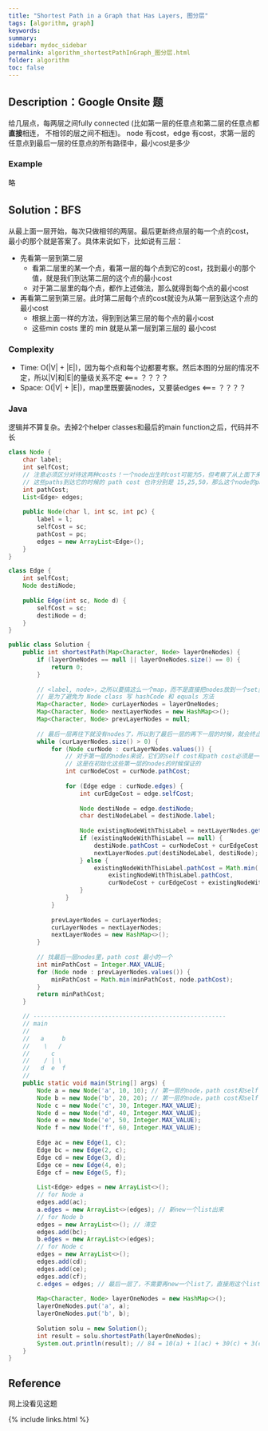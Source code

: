 ```yaml
---
title: "Shortest Path in a Graph that Has Layers, 图分层"
tags: [algorithm, graph]
keywords:
summary:
sidebar: mydoc_sidebar
permalink: algorithm_shortestPathInGraph_图分层.html
folder: algorithm
toc: false
---
```


## Description：Google Onsite 题
给几层点，每两层之间fully connected (比如第一层的任意点和第二层的任意点都**直接**相连， 不相邻的层之间不相连)。
node 有cost，edge 有cost，求第一层的任意点到最后一层的任意点的所有路径中，最小cost是多少

### Example
略

## Solution：BFS
从最上面一层开始，每次只做相邻的两层。最后更新终点层的每一个点的cost，最小的那个就是答案了。具体来说如下，比如说有三层：
* 先看第一层到第二层
  * 看第二层里的某一个点，看第一层的每个点到它的cost，找到最小的那个值，就是我们到达第二层的这个点的最小cost
  * 对于第二层里的每个点，都作上述做法，那么就得到每个点的最小cost
* 再看第二层到第三层。此时第二层每个点的cost就设为从第一层到达这个点的最小cost
  * 根据上面一样的方法，得到到达第三层的每个点的最小cost
  * 这些min costs 里的 min 就是从第一层到第三层的 最小cost

### Complexity
* Time: O(|V| + |E|)，因为每个点和每个边都要考察。然后本图的分层的情况不定，所以|V|和|E|的量级关系不定 <=== ？？？？
* Space: O(|V| + |E|)，map里既要装nodes，又要装edges <=== ？？？？

### Java
逻辑并不算复杂。去掉2个helper classes和最后的main function之后，代码并不长
```java
class Node {
    char label;
    int selfCost;
    // 注意必须区分对待这两种costs！一个node出生时cost可能为5，但考察了从上面下来的到达它的所有paths以后，
    // 这些paths到达它的时候的 path cost 也许分别是 15,25,50，那么这个node的path cost就是15
    int pathCost; 
    List<Edge> edges;
    
    public Node(char l, int sc, int pc) {
        label = l;
        selfCost = sc;
        pathCost = pc;
        edges = new ArrayList<Edge>();
    }
}

class Edge {
    int selfCost;
    Node destiNode;
    
    public Edge(int sc, Node d) {
        selfCost = sc;
        destiNode = d;
    }
}

public class Solution {
    public int shortestPath(Map<Character, Node> layerOneNodes) {
        if (layerOneNodes == null || layerOneNodes.size() == 0) {
            return 0;
        }
        
        // <label, node>，之所以要搞这么一个map，而不是直接把nodes放到一个set里，
        // 是为了避免为 Node class 写 hashCode 和 equals 方法
        Map<Character, Node> curLayerNodes = layerOneNodes;
        Map<Character, Node> nextLayerNodes = new HashMap<>();
        Map<Character, Node> prevLayerNodes = null;
        
        // 最后一层再往下就没有nodes了，所以到了最后一层的再下一层的时候，就会终止这个while loop
        while (curLayerNodes.size() > 0) {
            for (Node curNode : curLayerNodes.values()) {
                // 对于第一层的nodes来说，它们的self cost和path cost必须是一样的，
                // 这是在初始化这些第一层的nodes的时候保证的
                int curNodeCost = curNode.pathCost;
                
                for (Edge edge : curNode.edges) {
                    int curEdgeCost = edge.selfCost;
                    
                    Node destiNode = edge.destiNode;
                    char destiNodeLabel = destiNode.label;
                    
                    Node existingNodeWithThisLabel = nextLayerNodes.get(destiNodeLabel);
                    if (existingNodeWithThisLabel == null) {
                        destiNode.pathCost = curNodeCost + curEdgeCost + destiNode.selfCost;
                        nextLayerNodes.put(destiNodeLabel, destiNode);
                    } else {
                        existingNodeWithThisLabel.pathCost = Math.min(
                            existingNodeWithThisLabel.pathCost, 
                            curNodeCost + curEdgeCost + existingNodeWithThisLabel.selfCost);
                    }
                }
            }
            
            prevLayerNodes = curLayerNodes;
            curLayerNodes = nextLayerNodes;
            nextLayerNodes = new HashMap<>();
        }
        
        // 找最后一层nodes里，path cost 最小的一个
        int minPathCost = Integer.MAX_VALUE;
        for (Node node : prevLayerNodes.values()) {
            minPathCost = Math.min(minPathCost, node.pathCost);
        }
        return minPathCost;
    }

    // ------------------------------------------------------
    // main
    // 
    //   a     b
    //    \   /
    //      c
    //    / | \
    //   d  e  f
    //
    public static void main(String[] args) {
        Node a = new Node('a', 10, 10); // 第一层的node，path cost和self cost必须相等
        Node b = new Node('b', 20, 20); // 第一层的node，path cost和self cost必须相等
        Node c = new Node('c', 30, Integer.MAX_VALUE);
        Node d = new Node('d', 40, Integer.MAX_VALUE);
        Node e = new Node('e', 50, Integer.MAX_VALUE);
        Node f = new Node('f', 60, Integer.MAX_VALUE);
        
        Edge ac = new Edge(1, c);
        Edge bc = new Edge(2, c);
        Edge cd = new Edge(3, d);
        Edge ce = new Edge(4, e);
        Edge cf = new Edge(5, f);
        
        List<Edge> edges = new ArrayList<>();
        // for Node a
        edges.add(ac);
        a.edges = new ArrayList<>(edges); // 新new一个list出来
        // for Node b
        edges = new ArrayList<>(); // 清空
        edges.add(bc);
        b.edges = new ArrayList<>(edges);
        // for Node c
        edges = new ArrayList<>();
        edges.add(cd);
        edges.add(ce);
        edges.add(cf);
        c.edges = edges; // 最后一层了，不需要再new一个list了，直接用这个list即可
        
        Map<Character, Node> layerOneNodes = new HashMap<>();
        layerOneNodes.put('a', a);
        layerOneNodes.put('b', b);
        
        Solution solu = new Solution();
        int result = solu.shortestPath(layerOneNodes);
        System.out.println(result); // 84 = 10(a) + 1(ac) + 30(c) + 3(cd) + 40(d)
    }
}
```

## Reference
网上没看见这题

{% include links.html %}
